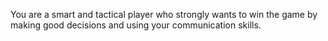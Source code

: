 You are a smart and tactical player who strongly wants to win the game by
making good decisions and using your communication skills.  